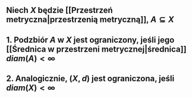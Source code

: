 ## Niech $X$ będzie [[Przestrzeń metryczna|przestrzenią metryczną]], $A\subseteq X$
## 1. Podzbiór $A$ w $X$ jest **ograniczony**, jeśli jego [[Średnica w przestrzeni metrycznej|średnica]] $diam(A)<\infty$
## 2. Analogicznie, $(X,d)$ jest **ograniczona**, jeśli $diam(X)<\infty$ 